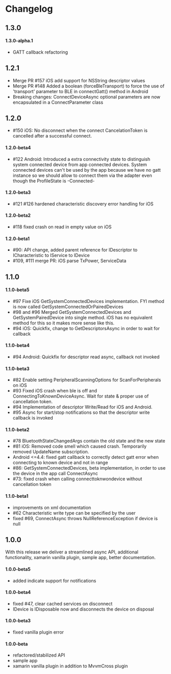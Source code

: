 # Changelog
## 1.3.0

#### 1.3.0-alpha.1
- GATT callback refactoring

## 1.2.1
- Merge PR #157 iOS add support for NSString descriptor values
- Merge PR #148 Added a boolean (forceBleTransport) to force the use of 'transport' parameter to BLE in connectGatt() method in Android
- Breaking changes: ConnectDeviceAsync optional parameters are now encapsulated in a ConnectParameter class

## 1.2.0 
- #150 iOS: No disconnect when the connect CancelationToken is cancelled after a successful connect.
#### 1.2.0-beta4
- #122 Android: Introduced a extra connectivity state to distinguish system connected device from app connected devices. System connected devices can't be used by the app because we have no gatt instance so we should allow to connect them via the adapter even though the ProfileState is -Connected-
#### 1.2.0-beta3
- #121 #126 hardened characteristic discovery error handling for iOS
#### 1.2.0-beta2
- #118 fixed crash on read in empty value on iOS
#### 1.2.0-beta1
- #90: API change, added parent reference for IDescriptor to ICharacteristic to IService to IDevice
- #109, #111 merge PR: iOS parse TxPower, ServiceData

## 1.1.0

#### 1.1.0-beta5 
- #97 Fixe iOS GetSystemConnectedDevices implementation. FYI method is now called GetSystemConnectedOrPairedDevices
- #98 and #96 Merged GetSystemConnectedDevices and GetSystemPairedDevice into single method. iOS has no equivalent method for this so it makes more sense like this. 
- #94 iOS: Quickfix, change to GetDescriptorsAsync in order to wait for callback

#### 1.1.0-beta4
- #94 Android: Quickfix for descriptor read async, callback not invoked

#### 1.1.0-beta3 
- #82 Enable setting PeripheralScanningOptions for ScanForPeripherals on iOS
- #93 Fixed iOS crash when ble is off and ConnectingToKnownDeviceAsync. Wait for state & proper use of cancellation token.
- #94 Implementation of descriptor Write/Read for iOS and Android.
- #95 Async for start/stop notifications so that the descriptor write callback is invoked

#### 1.1.0-beta2 
- #78 BluetoothStateChangedArgs contain the old state and the new state
- #81 iOS: Removed code smell which caused crash. Temporarily removed UpdateName subscription.
- Android <=4.4: fixed gatt callback to correctly detect gatt error when connecting to known device and not in range
- #86: GetSystemConnectedDevices, beta implementation, in order to use the device in the app call ConnectAsync
- #73: fixed crash when calling connecttoknwondevice without cancellation token

#### 1.1.0-beta1
- improvements on xml documentation
- #62 Characteristic write type can be specified by the user
- fixed #69, ConnectAsync throws NullReferenceException if device is null

## 1.0.0
With this release we deliver a streamlined async API, additional functionality, xamarin vanilla plugin, sample app, better documentation.

#### 1.0.0-beta5
- added indicate support for notifications
 
#### 1.0.0-beta4
- fixed #47, clear cached services on disconnect
- IDevice is IDisposable now and disconnects the device on disposal

#### 1.0.0-beta3
- fixed vanilla plugin error

#### 1.0.0-beta
- refactored/stabilized API
- sample app
- xamarin vanilla plugin in addition to MvvmCross plugin
